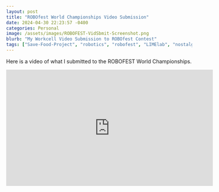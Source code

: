 ```yaml
---
layout: post
title: "ROBOfest World Championships Video Submission"
date: 2024-04-30 22:23:57 -0400
categories: Personal
image: /assets/images/ROBOFEST-VidSbmit-Screenshot.png
blurb: "My Workcell Video Submission to ROBOfest Contest"
tags: ["Save-Food-Project", "robotics", "robofest", "LIMElab", "nostalgia", "my-journey"]
---
```


Here is a video of what I submitted to the ROBOFEST World Championships.

<!-- Embed the YouTube video here -->
<div class="video-container">
  <iframe width="560" height="315" src="https://www.youtube.com/embed/7k_JH1KTvBA?si=ol1KH5NQvyhrCqCx" title="YouTube video player" frameborder="0" allow="accelerometer; autoplay; clipboard-write; encrypted-media; gyroscope; picture-in-picture; web-share" referrerpolicy="strict-origin-when-cross-origin" allowfullscreen></iframe>
</div>



